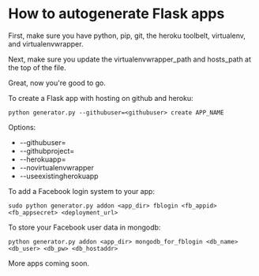 # How to autogenerate Flask apps

First, make sure you have python, pip, git, the heroku toolbelt, virtualenv, and virtualenvwrapper.

Next, make sure you update the virtualenvwrapper_path and hosts_path at the top of the file.

Great, now you're good to go.

To create a Flask app with hosting on github and heroku:

	python generator.py --githubuser=<githubuser> create APP_NAME

Options:

+ --githubuser=
+ --githubproject=
+ --herokuapp=
+ --novirtualenvwrapper
+ --useexistingherokuapp

To add a Facebook login system to your app:

	sudo python generator.py addon <app_dir> fblogin <fb_appid> <fb_appsecret> <deployment_url>

To store your Facebook user data in mongodb:

	python generator.py addon <app_dir> mongodb_for_fblogin <db_name> <db_user> <db_pw> <db_hostaddr>

More apps coming soon.